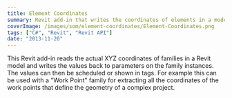 ```yaml
---
title: Element Coordinates
summary: Revit add-in that writes the coordinates of elements in a model to parameters that can be tagged and scheduled
coverImage: /images/som/element-coordinates/Element-Coordinates.png
tags: ["C#", "Revit", "Revit API"]
date: "2013-11-20"
---
```


This Revit add-in reads the actual XYZ coordinates of families in a Revit model and writes the values back to parameters on the family instances. The values can then be scheduled or shown in tags. For example this can be used with a "Work Point" family for extracting all the coordinates of the work points that define the geometry of a complex project.
